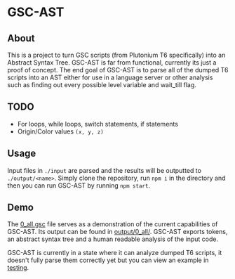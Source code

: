 # GSC-AST

## About

This is a project to turn GSC scripts (from Plutonium T6 specifically) into an Abstract Syntax Tree.
GSC-AST is far from functional, currently its just a proof of concept. The end goal of GSC-AST is to parse all of the dumped T6 scripts into an AST either for use in a language server or other analysis such as finding out every possible level variable and wait_till flag.

## TODO

- For loops, while loops, switch statements, if statements
- Origin/Color values `(x, y, z)`

## Usage

Input files in `./input` are parsed and the results will be outputted to `./output/<name>`. Simply clone the repository, run `npm i` in the directory and then you can run GSC-AST by running `npm start`.

## Demo

The [0_all.gsc](https://github.com/maxvanasten/gsc-ast/blob/main/input/0_all.gsc) file serves as a demonstration of the current capabilities of GSC-AST. Its output can be found in [output/0_all/](https://github.com/maxvanasten/gsc-ast/tree/main/output/0_all). GSC-AST exports tokens, an abstract syntax tree and a human readable analysis of the input code.

GSC-AST is currently in a state where it can analyze dumped T6 scripts, it doesn't fully parse them correctly yet but you can view an example in [testing](https://github.com/maxvanasten/gsc-ast/tree/main/output/demo_0).
